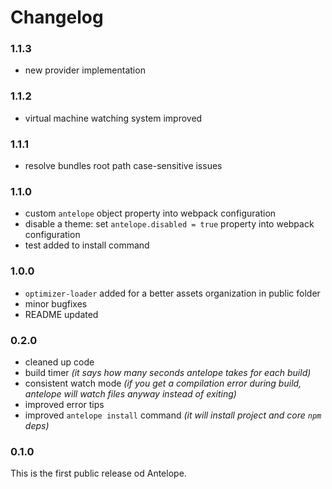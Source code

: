 # Changelog

### 1.1.3
- new provider implementation

### 1.1.2
- virtual machine watching system improved

### 1.1.1
- resolve bundles root path case-sensitive issues

### 1.1.0
- custom `antelope` object property into webpack configuration 
- disable a theme: set `antelope.disabled = true` property into webpack configuration 
- test added to install command 

### 1.0.0
- `optimizer-loader` added for a better assets organization in public folder
- minor bugfixes
- README updated 

### 0.2.0
- cleaned up code
- build timer *(it says how many seconds antelope takes for each build)*
- consistent watch mode *(if you get a compilation error during build, antelope will watch files anyway instead of exiting)*
- improved error tips 
- improved `antelope install` command *(it will install project and core `npm` deps)*

### 0.1.0
This is the first public release od Antelope.
